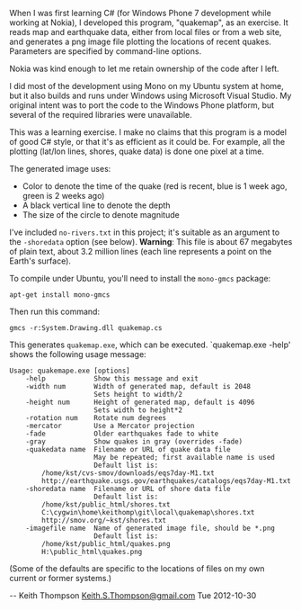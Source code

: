 When I was first learning C# (for Windows Phone 7 development
while working at Nokia), I developed this program, "quakemap", as an
exercise. It reads map and earthquake data, either from local files or
from a web site, and generates a png image file plotting the locations
of recent quakes. Parameters are specified by command-line options.

Nokia was kind enough to let me retain ownership of the code after
I left.

I did most of the development using Mono on my Ubuntu system at home,
but it also builds and runs under Windows using Microsoft Visual
Studio. My original intent was to port the code to the Windows Phone
platform, but several of the required libraries were unavailable.

This was a learning exercise. I make no claims that this program
is a model of good C# style, or that it's as efficient as it could
be. For example, all the plotting (lat/lon lines, shores, quake data)
is done one pixel at a time.

The generated image uses:

* Color to denote the time of the quake (red is recent, blue is 1
  week ago, green is 2 weeks ago)
* A black vertical line to denote the depth
* The size of the circle to denote magnitude

I've included `no-rivers.txt` in this project; it's suitable as an
argument to the `-shoredata` option (see below). **Warning**: This file
is about 67 megabytes of plain text, about 3.2 million lines (each
line represents a point on the Earth's surface).

To compile under Ubuntu, you'll need to install the `mono-gmcs` package:

    apt-get install mono-gmcs

Then run this command:

    gmcs -r:System.Drawing.dll quakemap.cs

This generates `quakemap.exe`, which can be executed.  `quakemap.exe
-help' shows the following usage message:

    Usage: quakemape.exe [options]
        -help            Show this message and exit
        -width num       Width of generated map, default is 2048
                         Sets height to width/2
        -height num      Height of generated map, default is 4096
                         Sets width to height*2
        -rotation num    Rotate num degrees
        -mercator        Use a Mercator projection
        -fade            Older earthquakes fade to white
        -gray            Show quakes in gray (overrides -fade)
        -quakedata name  Filename or URL of quake data file
                         May be repeated; first available name is used
                         Default list is:
            /home/kst/cvs-smov/downloads/eqs7day-M1.txt
            http://earthquake.usgs.gov/earthquakes/catalogs/eqs7day-M1.txt
        -shoredata name  Filename or URL of shore data file
                         Default list is:
            /home/kst/public_html/shores.txt
            C:\cygwin\home\keithomp\git\local\quakemap\shores.txt
            http://smov.org/~kst/shores.txt
        -imagefile name  Name of generated image file, should be *.png
                         Default list is:
            /home/kst/public_html/quakes.png
            H:\public_html\quakes.png

(Some of the defaults are specific to the locations of files on my
own current or former systems.)

-- Keith Thompson <Keith.S.Thompson@gmail.com> Tue 2012-10-30
